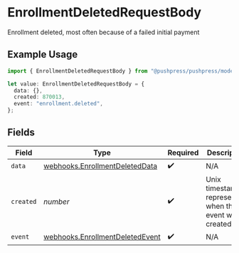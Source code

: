 # EnrollmentDeletedRequestBody

Enrollment deleted, most often because of a failed initial payment

## Example Usage

```typescript
import { EnrollmentDeletedRequestBody } from "@pushpress/pushpress/models/webhooks";

let value: EnrollmentDeletedRequestBody = {
  data: {},
  created: 870013,
  event: "enrollment.deleted",
};
```

## Fields

| Field                                                                              | Type                                                                               | Required                                                                           | Description                                                                        |
| ---------------------------------------------------------------------------------- | ---------------------------------------------------------------------------------- | ---------------------------------------------------------------------------------- | ---------------------------------------------------------------------------------- |
| `data`                                                                             | [webhooks.EnrollmentDeletedData](../../models/webhooks/enrollmentdeleteddata.md)   | :heavy_check_mark:                                                                 | N/A                                                                                |
| `created`                                                                          | *number*                                                                           | :heavy_check_mark:                                                                 | Unix timestamp representing when the event was created                             |
| `event`                                                                            | [webhooks.EnrollmentDeletedEvent](../../models/webhooks/enrollmentdeletedevent.md) | :heavy_check_mark:                                                                 | N/A                                                                                |